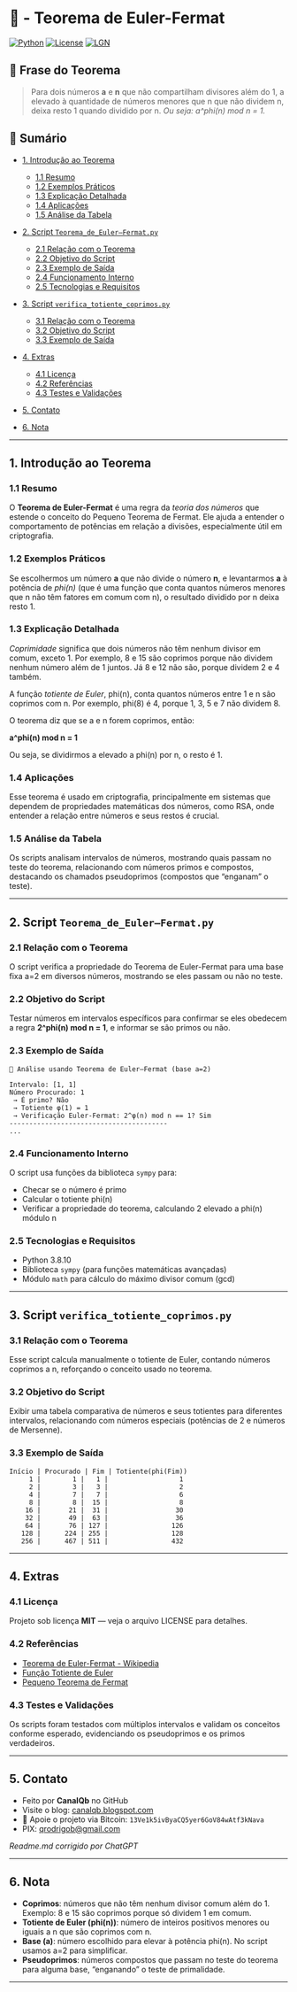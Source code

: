 # 🔢 - Teorema de Euler-Fermat

[![Python](https://img.shields.io/badge/Python-3.7%2B-blue.svg)](https://www.python.org/)
[![License](https://img.shields.io/badge/license-MIT-green)](LICENSE)
[![LGN](https://img.shields.io/badge/Teorema-Lei%20dos%20Grandes%20Números-ff69b4.svg)](https://en.wikipedia.org/wiki/Law_of_large_numbers)

## 💬 Frase do Teorema

> Para dois números **a** e **n** que não compartilham divisores além do 1, a elevado à quantidade de números menores que n que não dividem n, deixa resto 1 quando dividido por n.
> *Ou seja: a^phi(n) mod n = 1.*

## 📑 Sumário

* [1. Introdução ao Teorema](#1-introdução-ao-teorema)

  * [1.1 Resumo](#11-resumo)
  * [1.2 Exemplos Práticos](#12-exemplos-práticos)
  * [1.3 Explicação Detalhada](#13-explicação-detalhada)
  * [1.4 Aplicações](#14-aplicações)
  * [1.5 Análise da Tabela](#15-análise-da-tabela)
* [2. Script `Teorema_de_Euler–Fermat.py`](#2-script-teorema_de_euler–fermatpy)

  * [2.1 Relação com o Teorema](#21-relação-com-o-teorema)
  * [2.2 Objetivo do Script](#22-objetivo-do-script)
  * [2.3 Exemplo de Saída](#23-exemplo-de-saída)
  * [2.4 Funcionamento Interno](#24-funcionamento-interno)
  * [2.5 Tecnologias e Requisitos](#25-tecnologias-e-requisitos)
* [3. Script `verifica_totiente_coprimos.py`](#3-script-verifica_totiente_coprimospy)

  * [3.1 Relação com o Teorema](#31-relação-com-o-teorema)
  * [3.2 Objetivo do Script](#32-objetivo-do-script)
  * [3.3 Exemplo de Saída](#33-exemplo-de-saída)
* [4. Extras](#4-extras)

  * [4.1 Licença](#41-licença)
  * [4.2 Referências](#42-referências)
  * [4.3 Testes e Validações](#43-testes-e-validações)
* [5. Contato](#5-contato)
* [6. Nota](#6-nota)

---

## 1. Introdução ao Teorema

### 1.1 Resumo

O **Teorema de Euler-Fermat** é uma regra da *teoria dos números* que estende o conceito do Pequeno Teorema de Fermat. Ele ajuda a entender o comportamento de potências em relação a divisões, especialmente útil em criptografia.

### 1.2 Exemplos Práticos

Se escolhermos um número **a** que não divide o número **n**, e levantarmos **a** à potência de *phi(n)* (que é uma função que conta quantos números menores que n não têm fatores em comum com n), o resultado dividido por n deixa resto 1.

### 1.3 Explicação Detalhada

*Coprimidade* significa que dois números não têm nenhum divisor em comum, exceto 1. Por exemplo, 8 e 15 são coprimos porque não dividem nenhum número além de 1 juntos. Já 8 e 12 não são, porque dividem 2 e 4 também.

A função *totiente de Euler*, phi(n), conta quantos números entre 1 e n são coprimos com n. Por exemplo, phi(8) é 4, porque 1, 3, 5 e 7 não dividem 8.

O teorema diz que se a e n forem coprimos, então:

**a^phi(n) mod n = 1**

Ou seja, se dividirmos a elevado a phi(n) por n, o resto é 1.

### 1.4 Aplicações

Esse teorema é usado em criptografia, principalmente em sistemas que dependem de propriedades matemáticas dos números, como RSA, onde entender a relação entre números e seus restos é crucial.

### 1.5 Análise da Tabela

Os scripts analisam intervalos de números, mostrando quais passam no teste do teorema, relacionando com números primos e compostos, destacando os chamados pseudoprimos (compostos que “enganam” o teste).

---

## 2. Script `Teorema_de_Euler–Fermat.py`

### 2.1 Relação com o Teorema

O script verifica a propriedade do Teorema de Euler-Fermat para uma base fixa a=2 em diversos números, mostrando se eles passam ou não no teste.

### 2.2 Objetivo do Script

Testar números em intervalos específicos para confirmar se eles obedecem a regra **2^phi(n) mod n = 1**, e informar se são primos ou não.

### 2.3 Exemplo de Saída

```
🔎 Análise usando Teorema de Euler–Fermat (base a=2)

Intervalo: [1, 1]
Número Procurado: 1
 → É primo? Não
 → Totiente φ(1) = 1
 → Verificação Euler-Fermat: 2^φ(n) mod n == 1? Sim
----------------------------------------
...
```

### 2.4 Funcionamento Interno

O script usa funções da biblioteca `sympy` para:

* Checar se o número é primo
* Calcular o totiente phi(n)
* Verificar a propriedade do teorema, calculando 2 elevado a phi(n) módulo n

### 2.5 Tecnologias e Requisitos

* Python 3.8.10
* Biblioteca `sympy` (para funções matemáticas avançadas)
* Módulo `math` para cálculo do máximo divisor comum (gcd)

---

## 3. Script `verifica_totiente_coprimos.py`

### 3.1 Relação com o Teorema

Esse script calcula manualmente o totiente de Euler, contando números coprimos a n, reforçando o conceito usado no teorema.

### 3.2 Objetivo do Script

Exibir uma tabela comparativa de números e seus totientes para diferentes intervalos, relacionando com números especiais (potências de 2 e números de Mersenne).

### 3.3 Exemplo de Saída

```
Início | Procurado | Fim | Totiente(phi(Fim))
     1 |        1 |   1 |                  1
     2 |        3 |   3 |                  2
     4 |        7 |   7 |                  6
     8 |        8 |  15 |                  8
    16 |       21 |  31 |                 30
    32 |       49 |  63 |                 36
    64 |       76 | 127 |                126
   128 |      224 | 255 |                128
   256 |      467 | 511 |                432
```

---

## 4. Extras

### 4.1 Licença

Projeto sob licença **MIT** — veja o arquivo LICENSE para detalhes.

### 4.2 Referências

* [Teorema de Euler-Fermat - Wikipedia](https://en.wikipedia.org/wiki/Euler%27s_theorem)
* [Função Totiente de Euler](https://en.wikipedia.org/wiki/Euler%27s_totient_function)
* [Pequeno Teorema de Fermat](https://en.wikipedia.org/wiki/Fermat%27s_little_theorem)

### 4.3 Testes e Validações

Os scripts foram testados com múltiplos intervalos e validam os conceitos conforme esperado, evidenciando os pseudoprimos e os primos verdadeiros.

---

## 5. Contato

* Feito por **CanalQb** no GitHub
* Visite o blog: [canalqb.blogspot.com](https://canalqb.blogspot.com)
* 💸 Apoie o projeto via Bitcoin: `13Ve1k5ivByaCQ5yer6GoV84wAtf3kNava`
* PIX: [qrodrigob@gmail.com](mailto:qrodrigob@gmail.com)

*Readme.md corrigido por ChatGPT*

---

## 6. Nota

* **Coprimos**: números que não têm nenhum divisor comum além do 1. Exemplo: 8 e 15 são coprimos porque só dividem 1 em comum.
* **Totiente de Euler (phi(n))**: número de inteiros positivos menores ou iguais a n que são coprimos com n.
* **Base (a)**: número escolhido para elevar à potência phi(n). No script usamos a=2 para simplificar.
* **Pseudoprimos**: números compostos que passam no teste do teorema para alguma base, “enganando” o teste de primalidade.

--- 
